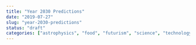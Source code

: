 ```yaml
---
title: "Year 2030 Predictions"
date: "2019-07-27"
slug: "year-2030-predictions"
status: "draft"
categories: ["astrophysics", "food", "futurism", "science", "technology"]
---
```



